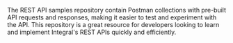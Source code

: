The REST API samples repository contain Postman collections with pre-built API requests and responses, making it easier to test and experiment with the API. This repository is a great resource for developers looking to learn and implement Integral's REST APIs quickly and efficiently.

